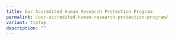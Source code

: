 ```yaml
---
title: Our Accredited Human Research Protection Program
permalink: /our-accredited-human-research-protection-program/
variant: tiptap
description: ""
---
```

